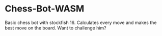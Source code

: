 # Chess-Bot-WASM
Basic chess bot with stockfish 16. Calculates every move and makes the best move on the board. Want to challenge him?
